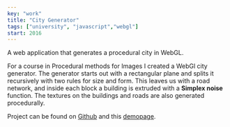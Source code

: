 ```yaml
---
key: "work"
title: "City Generator"
tags: ["university", "javascript","webgl"]
start: 2016
---
```

A web application that generates a procedural city in WebGL.
<!-- end -->
For a course in Procedural methods for Images I created a WebGl city generator. The generator starts out with a rectangular plane and splits it recursively with two rules for size and form. This leaves us with a road network, and inside each block a building is extruded with a **Simplex noise** function. The textures on the buildings and roads are also generated procedurally.

Project can be found on [Github](https://github.com/micnil/city-generator) and this [demopage](http://micnil.github.io/city-generator).